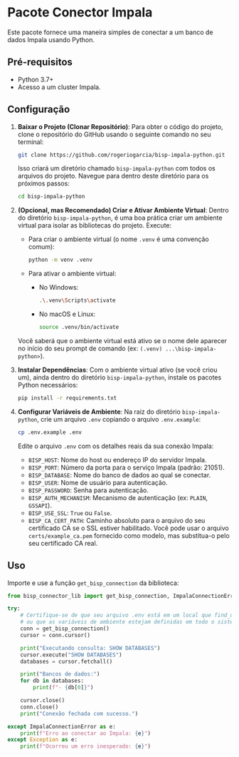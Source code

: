 # Pacote Conector Impala

Este pacote fornece uma maneira simples de conectar a um banco de dados Impala usando Python.

## Pré-requisitos

- Python 3.7+
- Acesso a um cluster Impala.

## Configuração

1.  **Baixar o Projeto (Clonar Repositório)**:
    Para obter o código do projeto, clone o repositório do GitHub usando o seguinte comando no seu terminal:
    ```bash
    git clone https://github.com/rogeriogarcia/bisp-impala-python.git
    ```
    Isso criará um diretório chamado `bisp-impala-python` com todos os arquivos do projeto. Navegue para dentro deste diretório para os próximos passos:
    ```bash
    cd bisp-impala-python
    ```

2.  **(Opcional, mas Recomendado) Criar e Ativar Ambiente Virtual**:
    Dentro do diretório `bisp-impala-python`, é uma boa prática criar um ambiente virtual para isolar as bibliotecas do projeto. Execute:

    *   Para criar o ambiente virtual (o nome `.venv` é uma convenção comum):
        ```bash
        python -m venv .venv
        ```

    *   Para ativar o ambiente virtual:
        *   No Windows:
            ```bash
            .\.venv\Scripts\activate
            ```
        *   No macOS e Linux:
            ```bash
            source .venv/bin/activate
            ```
    Você saberá que o ambiente virtual está ativo se o nome dele aparecer no início do seu prompt de comando (ex: `(.venv) ...\bisp-impala-python>`).

3.  **Instalar Dependências**:
    Com o ambiente virtual ativo (se você criou um), ainda dentro do diretório `bisp-impala-python`, instale os pacotes Python necessários:
    ```bash
    pip install -r requirements.txt
    ```

4.  **Configurar Variáveis de Ambiente**:
    Na raiz do diretório `bisp-impala-python`, crie um arquivo `.env` copiando o arquivo `.env.example`:
    ```bash
    cp .env.example .env
    ```
    Edite o arquivo `.env` com os detalhes reais da sua conexão Impala:
    - `BISP_HOST`: Nome do host ou endereço IP do servidor Impala.
    - `BISP_PORT`: Número da porta para o serviço Impala (padrão: 21051).
    - `BISP_DATABASE`: Nome do banco de dados ao qual se conectar.
    - `BISP_USER`: Nome de usuário para autenticação.
    - `BISP_PASSWORD`: Senha para autenticação.
    - `BISP_AUTH_MECHANISM`: Mecanismo de autenticação (ex: `PLAIN`, `GSSAPI`).
    - `BISP_USE_SSL`: `True` ou `False`.
    - `BISP_CA_CERT_PATH`: Caminho absoluto para o arquivo do seu certificado CA se o SSL estiver habilitado. Você pode usar o arquivo `certs/example_ca.pem` fornecido como modelo, mas substitua-o pelo seu certificado CA real.

## Uso

Importe e use a função `get_bisp_connection` da biblioteca:

```python
from bisp_connector_lib import get_bisp_connection, ImpalaConnectionError

try:
    # Certifique-se de que seu arquivo .env está em um local que find_dotenv() possa encontrar,
    # ou que as variáveis de ambiente estejam definidas em todo o sistema.
    conn = get_bisp_connection()
    cursor = conn.cursor()

    print("Executando consulta: SHOW DATABASES")
    cursor.execute("SHOW DATABASES")
    databases = cursor.fetchall()

    print("Bancos de dados:")
    for db in databases:
        print(f"- {db[0]}")

    cursor.close()
    conn.close()
    print("Conexão fechada com sucesso.")

except ImpalaConnectionError as e:
    print(f"Erro ao conectar ao Impala: {e}")
except Exception as e:
    print(f"Ocorreu um erro inesperado: {e}")